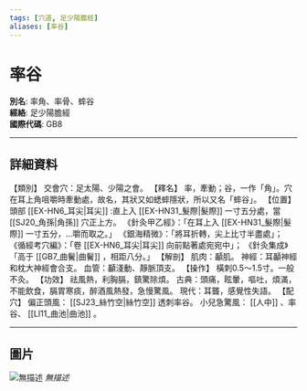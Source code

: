 ```yaml
---
tags: [穴道, 足少陽膽經]
aliases: [率谷]
---
```


# 率谷

**別名**: 率角、率骨、蟀谷  
**經絡**: 足少陽膽經  
**國際代碼**: GB8  

---

## 詳細資料
【類別】
交會穴：足太陽、少陽之會。
【釋名】
率，牽動；谷，一作「角」。穴在耳上角咀嚼時牽動處，故名，其狀又如蟋蟀隱狀，所以又名「蟀谷」。
【位置】
頭部 [[EX-HN6_耳尖|耳尖]] :直上入 [[EX-HN31_髮際|髮際]] 一寸五分處，當 [[SJ20_角孫|角孫]] 穴正上方。
《針灸甲乙經》：「在耳上入 [[EX-HN31_髮際|髮際]] 一寸五分，…嚼而取之。」
《銀海精微》：「將耳折轉，尖上比寸半盡處」；
《循經考穴編》：「卷 [[EX-HN6_耳尖|耳尖]] 向前點著處宛宛中」；
《針灸集成》「高于 [[GB7_曲鬢|曲鬢]] ，相距八分。」
【解剖】
肌肉：顳肌。
神經：耳顳神經和枕大神經會合支。
血管：顳淺動、靜脈頂支。
【操作】
橫刺0.5～1.5寸。一般不灸。
【功效】
祛風熱，利胸膈，鎮驚除煩。
古典：頭痛，眩暈，嘔吐，煩滿，不能飲食，膈胃寒痰，醉酒風熱發，急慢驚風。
現代：耳聾，感覺性失語。
【配穴】
偏正頭風： [[SJ23_絲竹空|絲竹空]] 透刺率谷。
小兒急驚風： [[人中]] 、率谷、 [[LI11_曲池|曲池]] 。

---

## 圖片
![無描述](https://yibian.hopto.org/pic/acu/norm/11/shuaigu(j&a).jpg)
_無描述_

